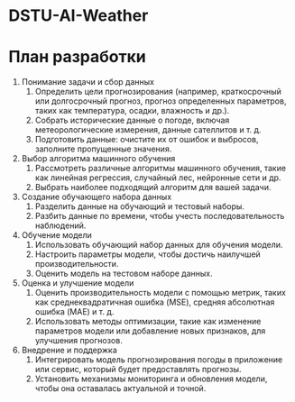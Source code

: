 # DSTU-AI-Weather

# План разработки
1. Понимание задачи и сбор данных 
	1. Определить цели прогнозирования (например, краткосрочный или долгосрочный прогноз, прогноз определенных параметров, таких как температура, осадки, влажность и др.).  
	2. Собрать исторические данные о погоде, включая метеорологические измерения, данные сателлитов и т. д.
	3. Подготовить данные: очистите их от ошибок и выбросов, заполните пропущенные значения.
2. Выбор алгоритма машинного обучения 
	1. Рассмотреть различные алгоритмы машинного обучения, такие как линейная регрессия, случайный лес, нейронные сети и др.  
	2. Выбрать наиболее подходящий алгоритм для вашей задачи.
3. Создание обучающего набора данных  
	1. Разделить данные на обучающий и тестовый наборы.  
	2. Разбить данные по времени, чтобы учесть последовательность наблюдений.
4. Обучение модели  
	1. Использовать обучающий набор данных для обучения модели.  
	2. Настроить параметры модели, чтобы достичь наилучшей производительности.  
	3. Оценить модель на тестовом наборе данных.
5. Оценка и улучшение модели  
	1. Оценить производительность модели с помощью метрик, таких как среднеквадратичная ошибка (MSE), средняя абсолютная ошибка (MAE) и т. д.  
	2. Использовать методы оптимизации, такие как изменение параметров модели или добавление новых признаков, для улучшения прогнозов.
6. Внедрение и поддержка  
	1. Интегрировать модель прогнозирования погоды в приложение или сервис, который будет предоставлять прогнозы.  
	2. Установить механизмы мониторинга и обновления модели, чтобы она оставалась актуальной и точной.  
